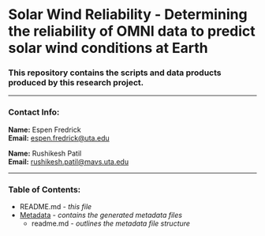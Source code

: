 # Solar Wind Reliability - Determining the reliability of OMNI data to predict solar wind conditions at Earth
### This repository contains the scripts and data products produced by this research project.
___
### Contact Info:
**Name:** Espen Fredrick  
**Email:** espen.fredrick@uta.edu

**Name:** Rushikesh Patil  
**Email:** rushikesh.patil@mavs.uta.edu
___

### Table of Contents:
- README.md - *this file*
- [Metadata](./metadata) - *contains the generated metadata files*
  - readme.md - *outlines the metadata file structure*

